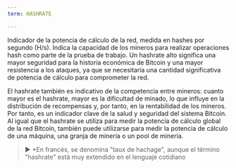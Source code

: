 ```yaml
---
term: HASHRATE

---
```

Indicador de la potencia de cálculo de la red, medida en hashes por segundo (H/s). Indica la capacidad de los mineros para realizar operaciones hash como parte de la prueba de trabajo. Un hashrate alto significa una mayor seguridad para la historia económica de Bitcoin y una mayor resistencia a los ataques, ya que se necesitaría una cantidad significativa de potencia de cálculo para comprometer la red.

El hashrate también es indicativo de la competencia entre mineros: cuanto mayor es el hashrate, mayor es la dificultad de minado, lo que influye en la distribución de recompensas y, por tanto, en la rentabilidad de los mineros. Por tanto, es un indicador clave de la salud y seguridad del sistema Bitcoin. Al igual que el hashrate se utiliza para medir la potencia de cálculo global de la red Bitcoin, también puede utilizarse para medir la potencia de cálculo de una máquina, una granja de minería o un pool de minería.

> ► *En francés, se denomina "taux de hachage", aunque el término "hashrate" está muy extendido en el lenguaje cotidiano